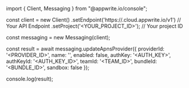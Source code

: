 import { Client, Messaging } from "@appwrite.io/console";

const client = new Client()
    .setEndpoint('https://<REGION>.cloud.appwrite.io/v1') // Your API Endpoint
    .setProject('<YOUR_PROJECT_ID>'); // Your project ID

const messaging = new Messaging(client);

const result = await messaging.updateApnsProvider({
    providerId: '<PROVIDER_ID>',
    name: '<NAME>',
    enabled: false,
    authKey: '<AUTH_KEY>',
    authKeyId: '<AUTH_KEY_ID>',
    teamId: '<TEAM_ID>',
    bundleId: '<BUNDLE_ID>',
    sandbox: false
});

console.log(result);
